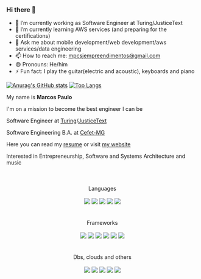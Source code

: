 ### Hi there 👋


- 🔭 I’m currently working as Software Engineer at Turing/JusticeText
- 🌱 I’m currently learning AWS services (and preparing for the certifications)
- 💬 Ask me about mobile development/web development/aws services/data engineering
- 📫 How to reach me: mpcsjempreendimentos@gmail.com
- 😄 Pronouns: He/him
- ⚡ Fun fact: I play the guitar(electric and acoustic), keyboards and piano

[![Anurag's GitHub stats](https://github-readme-stats.vercel.app/api?username=Mpcsj&count_private=true)](https://github.com/anuraghazra/github-readme-stats)
[![Top Langs](https://github-readme-stats.vercel.app/api/top-langs/?username=Mpcsj&layout=compact)](https://github.com/anuraghazra/github-readme-stats)

My name is **Marcos Paulo**

I'm on a mission to become the best engineer I can be
  
Software Engineer at [Turing](https://www.turing.com)/[JusticeText](https://justicetext.com)

Software Engineering B.A. at <a href="https://www.cefetmg.br">Cefet-MG</a>
  
Here you can read my [resume](https://drive.google.com/file/d/1XtdhDwzJnUGP3p3Ga9uMPk1OSIc1u7Nb/view?usp=sharing) or visit [my website](https://www.mpcsj.com)
  
Interested in Entrepreneurship, Software and Systems Architecture and music

<br/>
<div align="center" style="margin-top:20px">
Languages<br/><br/>
<img src="https://img.shields.io/badge/javascript-%23323330.svg?style=for-the-badge&logo=javascript&logoColor=%23F7DF1E"/>
<img src="https://img.shields.io/badge/typescript-%23007ACC.svg?style=for-the-badge&logo=typescript&logoColor=white"/>
<img src="https://img.shields.io/badge/kotlin-%230095D5.svg?style=for-the-badge&logo=kotlin&logoColor=white"/>
<img src="https://img.shields.io/badge/python-3670A0?style=for-the-badge&logo=python&logoColor=ffdd54"/>
<img src="https://img.shields.io/badge/java-%23ED8B00.svg?style=for-the-badge&logo=java&logoColor=white"/>
</div><br/>

<div align="center" style="margin-top:20px">
Frameworks<br/><br/>
<img src="https://img.shields.io/badge/node.js%20-%2343853D.svg?&style=for-the-badge&logo=node.js&logoColor=white"/>
<img src="https://img.shields.io/badge/react%20-%2320232a.svg?&style=for-the-badge&logo=react&logoColor=%2361DAFB"/>
<img src="https://img.shields.io/badge/react_native%20-%2320232a.svg?&style=for-the-badge&logo=react&logoColor=%2361DAFB"/>
<img src="https://img.shields.io/badge/nestjs-%23E0234E.svg?style=for-the-badge&logo=nestjs&logoColor=white"/>
<img src="https://img.shields.io/badge/flask-%23000.svg?style=for-the-badge&logo=flask&logoColor=white"/> 
<img src="https://img.shields.io/badge/Rabbitmq-FF6600?style=for-the-badge&logo=rabbitmq&logoColor=white"/>
</div><br/>
  
<div align="center" style="margin-top:20px">
Dbs, clouds and others<br/><br/>
<img src="https://img.shields.io/badge/AWS-%23FF9900.svg?style=for-the-badge&logo=amazon-aws&logoColor=white"/>
<img src="https://img.shields.io/badge/TensorFlow-%23FF6F00.svg?style=for-the-badge&logo=TensorFlow&logoColor=white"/>
<img src="https://img.shields.io/badge/postgres-%23316192.svg?&style=for-the-badge&logo=postgresql&logoColor=white"/>
<img src="https://img.shields.io/badge/redux-%23593d88.svg?style=for-the-badge&logo=redux&logoColor=white"/>
<img src="https://img.shields.io/badge/MongoDB-%234ea94b.svg?style=for-the-badge&logo=mongodb&logoColor=white"/>
</div>
